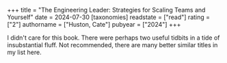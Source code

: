 +++
title = "The Engineering Leader: Strategies for Scaling Teams and Yourself"
date = 2024-07-30
[taxonomies]
  readstate = ["read"]
  rating = ["2"]
  authorname = ["Huston, Cate"]
  pubyear = ["2024"]
+++

I didn't care for this book. There were perhaps two useful tidbits in a tide of insubstantial fluff. Not recommended, there are many better similar titles in my list here.